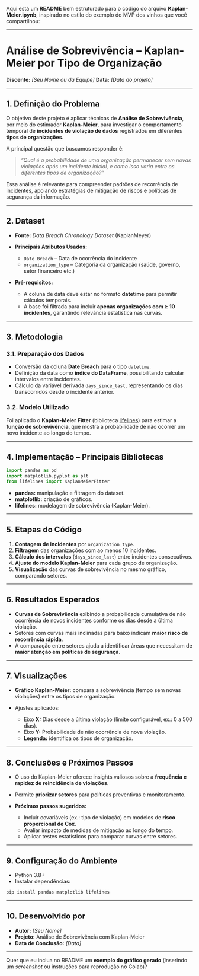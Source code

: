 Aqui está um **README** bem estruturado para o código do arquivo **Kaplan-Meier.ipynb**, inspirado no estilo do exemplo do MVP dos vinhos que você compartilhou:

---

# Análise de Sobrevivência – Kaplan-Meier por Tipo de Organização

**Discente:** *\[Seu Nome ou da Equipe]*
**Data:** *\[Data do projeto]*

---

## 1. Definição do Problema

O objetivo deste projeto é aplicar técnicas de **Análise de Sobrevivência**, por meio do estimador **Kaplan-Meier**, para investigar o comportamento temporal de **incidentes de violação de dados** registrados em diferentes **tipos de organizações**.

A principal questão que buscamos responder é:

> *“Qual é a probabilidade de uma organização permanecer sem novas violações após um incidente inicial, e como isso varia entre os diferentes tipos de organização?”*

Essa análise é relevante para compreender padrões de recorrência de incidentes, apoiando estratégias de mitigação de riscos e políticas de segurança da informação.

---

## 2. Dataset

* **Fonte:** *Data Breach Chronology Dataset* (KaplanMeyer)
* **Principais Atributos Usados:**

  * `Date Breach` – Data de ocorrência do incidente
  * `organization_type` – Categoria da organização (saúde, governo, setor financeiro etc.)
* **Pré-requisitos:**

  * A coluna de data deve estar no formato **datetime** para permitir cálculos temporais.
  * A base foi filtrada para incluir **apenas organizações com ≥ 10 incidentes**, garantindo relevância estatística nas curvas.

---

## 3. Metodologia

### 3.1. Preparação dos Dados

* Conversão da coluna **Date Breach** para o tipo `datetime`.
* Definição da data como **índice do DataFrame**, possibilitando calcular intervalos entre incidentes.
* Cálculo da variável derivada `days_since_last`, representando os dias transcorridos desde o incidente anterior.

### 3.2. Modelo Utilizado

Foi aplicado o **Kaplan-Meier Fitter** (biblioteca [lifelines](https://lifelines.readthedocs.io/)) para estimar a **função de sobrevivência**, que mostra a probabilidade de não ocorrer um novo incidente ao longo do tempo.

---

## 4. Implementação – Principais Bibliotecas

```python
import pandas as pd
import matplotlib.pyplot as plt
from lifelines import KaplanMeierFitter
```

* **pandas:** manipulação e filtragem do dataset.
* **matplotlib:** criação de gráficos.
* **lifelines:** modelagem de sobrevivência (Kaplan-Meier).

---

## 5. Etapas do Código

1. **Contagem de incidentes** por `organization_type`.
2. **Filtragem** das organizações com ao menos 10 incidentes.
3. **Cálculo dos intervalos** (`days_since_last`) entre incidentes consecutivos.
4. **Ajuste do modelo Kaplan-Meier** para cada grupo de organização.
5. **Visualização** das curvas de sobrevivência no mesmo gráfico, comparando setores.

---

## 6. Resultados Esperados

* **Curvas de Sobrevivência** exibindo a probabilidade cumulativa de não ocorrência de novos incidentes conforme os dias desde a última violação.
* Setores com curvas mais inclinadas para baixo indicam **maior risco de recorrência rápida**.
* A comparação entre setores ajuda a identificar áreas que necessitam de **maior atenção em políticas de segurança**.

---

## 7. Visualizações

* **Gráfico Kaplan-Meier:** compara a sobrevivência (tempo sem novas violações) entre os tipos de organização.
* Ajustes aplicados:

  * Eixo **X:** Dias desde a última violação (limite configurável, ex.: 0 a 500 dias).
  * Eixo **Y:** Probabilidade de não ocorrência de nova violação.
  * **Legenda:** identifica os tipos de organização.

---

## 8. Conclusões e Próximos Passos

* O uso do Kaplan-Meier oferece insights valiosos sobre a **frequência e rapidez de reincidência de violações**.
* Permite **priorizar setores** para políticas preventivas e monitoramento.
* **Próximos passos sugeridos:**

  * Incluir covariáveis (ex.: tipo de violação) em modelos de **risco proporcional de Cox**.
  * Avaliar impacto de medidas de mitigação ao longo do tempo.
  * Aplicar testes estatísticos para comparar curvas entre setores.

---

## 9. Configuração do Ambiente

* Python 3.8+
* Instalar dependências:

```bash
pip install pandas matplotlib lifelines
```

---

## 10. Desenvolvido por

* **Autor:** *\[Seu Nome]*
* **Projeto:** Análise de Sobrevivência com Kaplan-Meier
* **Data de Conclusão:** *\[Data]*

---

Quer que eu inclua no README um **exemplo do gráfico gerado** (inserindo um *screenshot* ou instruções para reprodução no Colab)?
